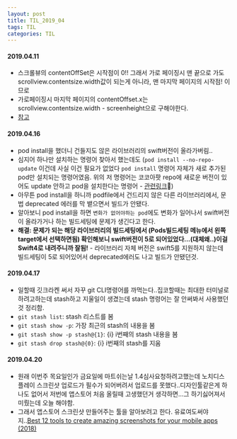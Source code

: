 ```yaml
---
layout: post
title: TIL_2019_04
tags: TIL
categories: TIL
---
```


#### 2019.04.11
- 스크롤뷰의 contentOffSet은 시작점이 0!! 그래서 가로 페이징시 맨 끝으로 가도 scrollview.contentsize.width값이 되는게 아니라, 맨 마지막 페이지의 시작점! 이므로
- 가로페이징시 마지막 페이지의 contentOffset.x는 scrollview.contentsize.width - screenheight으로 구해야한다.
- [참고](https://blog.naver.com/jegumhon/220690460508)

#### 2019.04.16
- pod install을 했더니 건들지도 않은 라이브러리의 swift버전이 올라가버림..
- 심지어 하나만 설치하는 명령어 찾아서 했는데도 (`pod install --no-repo-update` 이건데 사실 이건 필요가 없었다 `pod install` 명령어 자체가 새로 추가된 pod만 설치되는 명령어였음. 위의 저 명령어는 코코아팟 repo에 새로운 버전이 있어도 update 안하고 pod을 설치한다는 명령어 - [관련링크](https://stackoverflow.com/a/36157719))
- 아무튼 pod install을 하니까 podfile에서 건드리지 않은 다른 라이브러리에서, 문법 deprecated 에러를 막 뱉으면서 빌드가 안됐다.
- 알아보니 pod install을 하면 `변화가 없어야하는 pod`에도 변화가 일어나서 swift버전이 올라가거나 하는 빌드세팅에 문제가 생긴다고 한다.
- **해결: 문제가 되는 해당 라이브러리의 빌드세팅에서 (Pods빌드세팅 메뉴에서 왼쪽 target에서 선택하면됨) 확인해보니 swift버전이 5로 되어있었다...(대체왜..)이걸 Swift4로 내려주니까 잘됨!** - 라이브러리 자체 버전은 swift5를 지원하지 않는데 빌드세팅이 5로 되어있어서 deprecated에러도 나고 빌드가 안됐던것.  

#### 2019.04.17
- 일할때 깃크라켄 써서 자꾸 git CLI명령어를 까먹는다..집코할때는 최대한 터미널로 하려고하는데 stash하고 지울일이 생겼는데 stash 명령어는 잘 안써봐서 사용했던 것 정리함.
- `git stash list`: stash 리스트를 봄
- `git stash show -p`: 가장 최근의 stash의 내용을 봄
- `git stash show -p stash@{1}`: {i} i번째의 stash 내용을 봄
- `git stash drop stash@{0}`: {i} i번째의 stash를 지움

#### 2019.04.20
- 원래 이번주 목요일인가 금요일에 마트쉬는날 1.4심사요청하려고했는데 노치디스플레이 스크린샷 업로드가 필수가 되어버려서 업로드를 못했다..디자인툴같은게 하나도 없어서 저번에 앱스토어 처음 올릴때 고생했던거 생각하면...그 하기싫어져서 미뤘는데 오늘 해야함.
- 그래서 앱스토어 스크린샷 만들어주는 툴을 알아보려고 한다. 유료여도써야지..[Best 12 tools to create amazing screenshots for your mobile apps (2018)](https://medium.com/appmanager/best-12-tools-to-create-amazing-screenshots-for-your-mobile-apps-2018-1cbf6f8660ba)
